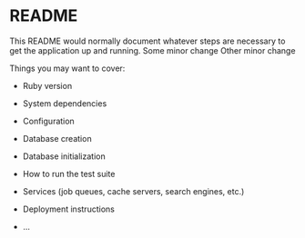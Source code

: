 # README

This README would normally document whatever steps are necessary to get the
application up and running. Some minor change
Other minor change

Things you may want to cover:

* Ruby version

* System dependencies

* Configuration

* Database creation

* Database initialization

* How to run the test suite

* Services (job queues, cache servers, search engines, etc.)

* Deployment instructions

* ...
